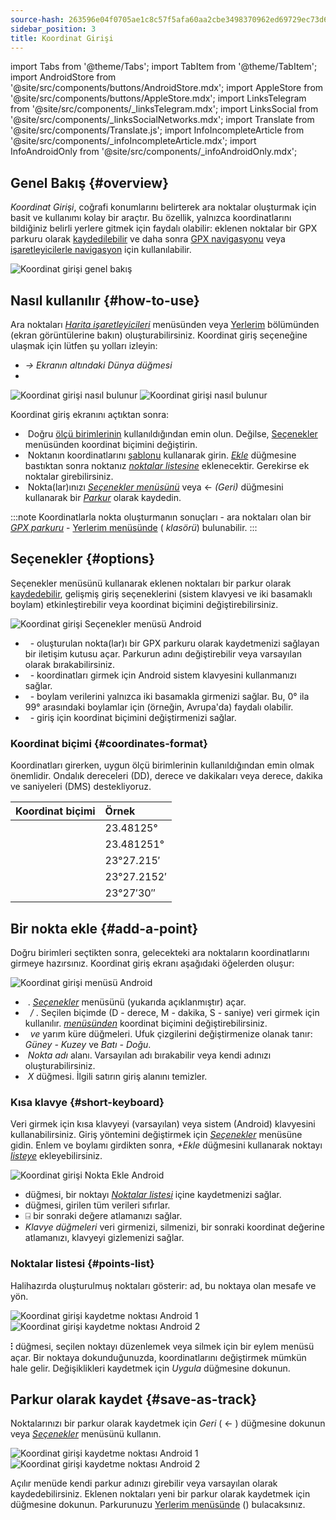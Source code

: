 ```yaml
---
source-hash: 263596e04f0705ae1c8c57f5afa60aa2cbe3498370962ed69729ec73d60d14f6
sidebar_position: 3
title: Koordinat Girişi
---
```

import Tabs from '@theme/Tabs';
import TabItem from '@theme/TabItem';
import AndroidStore from '@site/src/components/buttons/AndroidStore.mdx';
import AppleStore from '@site/src/components/buttons/AppleStore.mdx';
import LinksTelegram from '@site/src/components/_linksTelegram.mdx';
import LinksSocial from '@site/src/components/_linksSocialNetworks.mdx';
import Translate from '@site/src/components/Translate.js';
import InfoIncompleteArticle from '@site/src/components/_infoIncompleteArticle.mdx';
import InfoAndroidOnly from '@site/src/components/_infoAndroidOnly.mdx';



<InfoAndroidOnly />

## Genel Bakış {#overview}

*Koordinat Girişi*, coğrafi konumlarını belirterek ara noktalar oluşturmak için basit ve kullanımı kolay bir araçtır. Bu özellik, yalnızca koordinatlarını bildiğiniz belirli yerlere gitmek için faydalı olabilir: eklenen noktalar bir GPX parkuru olarak [kaydedilebilir](#save-as-track) ve daha sonra [GPX navigasyonu](../navigation/setup/gpx-navigation.md) veya [işaretleyicilerle navigasyon](../navigation/setup/markers-navigation.md#add-gpx) için kullanılabilir.

![Koordinat girişi genel bakış](@site/static/img/plan-route/coordinates_input/coordinates_input_overview.png)

## Nasıl kullanılır {#how-to-use}

Ara noktaları *[Harita işaretleyicileri](../personal/markers.md#actions)* menüsünden veya [Yerlerim](../personal/myplaces.md) bölümünden (ekran görüntülerine bakın) oluşturabilirsiniz. Koordinat giriş seçeneğine ulaşmak için lütfen şu yolları izleyin:
- *<Translate android="true" ids="shared_string_menu,shared_string_my_places,shared_string_gpx_tracks"/> → Ekranın altındaki Dünya düğmesi*
- *<Translate android="true" ids="shared_string_menu,map_markers_item,shared_string_more_without_dots,coordinate_input"/>*

![Koordinat girişi nasıl bulunur](@site/static/img/plan-route/coordinates_input/coordinates_input_how_to_find_1.png) ![Koordinat girişi nasıl bulunur](@site/static/img/plan-route/coordinates_input/coordinates_input_how_to_find_2.png)

Koordinat giriş ekranını açtıktan sonra:

- &nbsp;Doğru [ölçü birimlerinin](#coordinates-format) kullanıldığından emin olun. Değilse, [Seçenekler](#options) menüsünden koordinat biçimini değiştirin.
- &nbsp;Noktanın koordinatlarını [şablonu](#add-a-point) kullanarak girin. *[Ekle](#add-a-point)* düğmesine bastıktan sonra noktanız *[noktalar listesine](#points-list)* eklenecektir. Gerekirse ek noktalar girebilirsiniz.
- &nbsp;Nokta(lar)ınızı *[Seçenekler menüsünü](#options)* veya &#8592; *(Geri)* düğmesini kullanarak bir *[Parkur](../personal/tracks/manage-tracks.md)* olarak kaydedin.

:::note
Koordinatlarla nokta oluşturmanın sonuçları - ara noktaları olan bir *[GPX parkuru](../personal/tracks/manage-tracks.md)* - [Yerlerim menüsünde](../personal/myplaces.md) (*<Translate android="true" ids="shared_string_menu,shared_string_my_places,shared_string_gpx_tracks,map_markers_item"/> klasörü*) bulunabilir.
:::

## Seçenekler {#options}

Seçenekler menüsünü kullanarak eklenen noktaları bir parkur olarak [kaydedebilir](#save-as-track), gelişmiş giriş seçeneklerini (sistem klavyesi ve iki basamaklı boylam) etkinleştirebilir veya koordinat biçimini değiştirebilirsiniz.

![Koordinat girişi Seçenekler menüsü Android](@site/static/img/plan-route/coordinates_input/coordinates_input_options.png)

- &nbsp;*<Translate android="true" ids="coord_input_save_as_track"/>* - oluşturulan nokta(lar)ı bir GPX parkuru olarak kaydetmenizi sağlayan bir iletişim kutusu açar. Parkurun adını değiştirebilir veya varsayılan olarak bırakabilirsiniz.
- &nbsp;*<Translate android="true" ids="use_system_keyboard"/>* - koordinatları girmek için Android sistem klavyesini kullanmanızı sağlar.
- &nbsp;*<Translate android="true" ids="use_two_digits_longitude"/>* - boylam verilerini yalnızca iki basamakla girmenizi sağlar. Bu, 0° ila 99° arasındaki boylamlar için (örneğin, Avrupa'da) faydalı olabilir.
- &nbsp;*<Translate android="true" ids="coordinates_format"/>* - giriş için koordinat biçimini değiştirmenizi sağlar.

### Koordinat biçimi {#coordinates-format}

Koordinatları girerken, uygun ölçü birimlerinin kullanıldığından emin olmak önemlidir. Ondalık dereceleri (DD), derece ve dakikaları veya derece, dakika ve saniyeleri (DMS) destekliyoruz.

|Koordinat biçimi| Örnek |
|:------|:------|
|<Translate android="true" ids="dd_ddddd_format"/> |23.48125°|
|<Translate android="true" ids="dd_dddddd_format"/> | 23.481251°|
|<Translate android="true" ids="dd_mm_mmm_format"/> | 23°27.215′|
|<Translate android="true" ids="dd_mm_mmmm_format"/> | 23°27.2152′|
|<Translate android="true" ids="dd_mm_ss_format"/> | 23°27′30″|

## Bir nokta ekle {#add-a-point}

Doğru birimleri seçtikten sonra, gelecekteki ara noktaların koordinatlarını girmeye hazırsınız.
Koordinat giriş ekranı aşağıdaki öğelerden oluşur:

![Koordinat girişi menüsü Android](@site/static/img/plan-route/coordinates_input/coordinates_input_add_point.png)

- &nbsp;*<Translate android="true" ids="shared_string_options"/>*. *[Seçenekler](#options)* menüsünü (yukarıda açıklanmıştır) açar.
- &nbsp;*<Translate android="true" ids="navigate_point_latitude"/> / <Translate android="true" ids="navigate_point_longitude"/>*. Seçilen biçimde (D - derece, M - dakika, S - saniye) veri girmek için kullanılır. *[<Translate android="true" ids="shared_string_options"/> menüsünden](#options)* koordinat biçimini değiştirebilirsiniz.
- &nbsp;*<Translate android="true" ids="navigate_point_latitude"/> ve <Translate android="true" ids="navigate_point_longitude"/>* yarım küre düğmeleri. Ufuk çizgilerini değiştirmenize olanak tanır: *Güney - Kuzey* ve *Batı - Doğu*.
- &nbsp;*Nokta adı* alanı. Varsayılan adı bırakabilir veya kendi adınızı oluşturabilirsiniz.
- &nbsp;*X* düğmesi. İlgili satırın giriş alanını temizler.

### Kısa klavye {#short-keyboard}

Veri girmek için kısa klavyeyi (varsayılan) veya sistem (Android) klavyesini kullanabilirsiniz. Giriş yöntemini değiştirmek için *[Seçenekler](#options)* menüsüne gidin. Enlem ve boylamı girdikten sonra, *+Ekle* düğmesini kullanarak noktayı *[listeye](#points-list)* ekleyebilirsiniz.

![Koordinat girişi Nokta Ekle Android](@site/static/img/plan-route/coordinates_input/coordinates_input_keyboard.png)

- *<Translate android="true" ids="shared_string_add"/>* düğmesi, bir noktayı *[Noktalar listesi](#points-list)* içine kaydetmenizi sağlar.
- *<Translate android="true" ids="shared_string_clear"/>* düğmesi, girilen tüm verileri sıfırlar.
- &#9032; bir sonraki değere atlamanızı sağlar.
- *Klavye düğmeleri* veri girmenizi, silmenizi, bir sonraki koordinat değerine atlamanızı, klavyeyi gizlemenizi sağlar.

### Noktalar listesi {#points-list}

Halihazırda oluşturulmuş noktaları gösterir: ad, bu noktaya olan mesafe ve yön.

![Koordinat girişi kaydetme noktası Android 1](@site/static/img/plan-route/coordinates_input/coordinates_input_points_list_1.png) ![Koordinat girişi kaydetme noktası Android 2](@site/static/img/plan-route/coordinates_input/coordinates_input_points_list_2.png)

**⁝** düğmesi, seçilen noktayı düzenlemek veya silmek için bir eylem menüsü açar.
Bir noktaya dokunduğunuzda, koordinatlarını değiştirmek mümkün hale gelir. Değişiklikleri kaydetmek için *Uygula* düğmesine dokunun.

## Parkur olarak kaydet {#save-as-track}

Noktalarınızı bir parkur olarak kaydetmek için *Geri* ( &#8592; ) düğmesine dokunun veya *[Seçenekler](#options)* menüsünü kullanın.

![Koordinat girişi kaydetme noktası Android 1](@site/static/img/plan-route/coordinates_input/coordinates_input_save.png) ![Koordinat girişi kaydetme noktası Android 2](@site/static/img/plan-route/coordinates_input/coordinates_input_my_places_list.png)

Açılır menüde kendi parkur adınızı girebilir veya varsayılan olarak kaydedebilirsiniz. Eklenen noktaları yeni bir parkur olarak kaydetmek için <Translate android="true" ids="shared_string_save"/> düğmesine dokunun.
Parkurunuzu [Yerlerim menüsünde](../personal/myplaces.md) (<Translate android="true" ids="shared_string_menu,shared_string_my_places,shared_string_gpx_tracks,map_markers_item"/>) bulacaksınız.